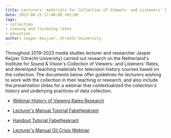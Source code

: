 ```yaml
---
title: Lecturers' materials for Collection of Viewers- and Listeners' Rates (2023)
date: 2023-08-25 17:48:00 +02:00
tags:
- collection
- viewing and listening rates
- education
author: Jasper Keijzer, Utrecht University
---
```


Throughout 2019-2023 media studies lecturer and researcher Jasper Keijzer (Utrecht University) carried out research on the Netherland's Institute for Sound & Vision's Collection of Viewers- and Listeners' Rates, and developed teaching materials for television history courses based on the collection. The documents below offer guidelines for lecturers wishing to work with the collection in their teaching or research, and also include the presentation slides for a webinar that contextualized the collection's history and underlying practices of data collection.

* [Webinar History of Viewing Rates Research](https://zenodo.org/record/8284087)

* [Lecturer's Manual Tutorial Fabeltjeskrant](https://zenodo.org/record/8284061)

* [Handout Tutorial Fabeltjeskrant](https://zenodo.org/record/8284014)

* [Lecturer's Manual Oil Crisis Webinar](https://zenodo.org/record/8284047)